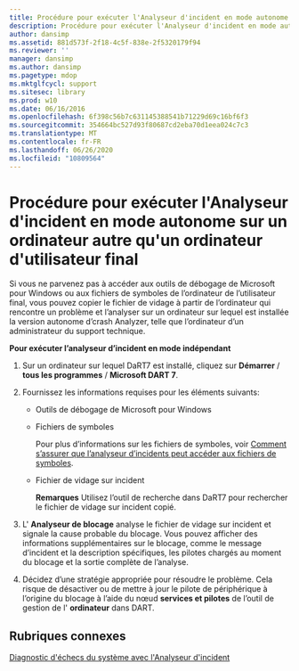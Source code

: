 ```yaml
---
title: Procédure pour exécuter l'Analyseur d'incident en mode autonome sur un ordinateur autre qu'un ordinateur d'utilisateur final
description: Procédure pour exécuter l'Analyseur d'incident en mode autonome sur un ordinateur autre qu'un ordinateur d'utilisateur final
author: dansimp
ms.assetid: 881d573f-2f18-4c5f-838e-2f5320179f94
ms.reviewer: ''
manager: dansimp
ms.author: dansimp
ms.pagetype: mdop
ms.mktglfcycl: support
ms.sitesec: library
ms.prod: w10
ms.date: 06/16/2016
ms.openlocfilehash: 6f398c56b7c631145388541b71229d69c16bf6f3
ms.sourcegitcommit: 354664bc527d93f80687cd2eba70d1eea024c7c3
ms.translationtype: MT
ms.contentlocale: fr-FR
ms.lasthandoff: 06/26/2020
ms.locfileid: "10809564"
---
```

# Procédure pour exécuter l'Analyseur d'incident en mode autonome sur un ordinateur autre qu'un ordinateur d'utilisateur final


Si vous ne parvenez pas à accéder aux outils de débogage de Microsoft pour Windows ou aux fichiers de symboles de l’ordinateur de l’utilisateur final, vous pouvez copier le fichier de vidage à partir de l’ordinateur qui rencontre un problème et l’analyser sur un ordinateur sur lequel est installée la version autonome d’crash Analyzer, telle que l’ordinateur d’un administrateur du support technique.

**Pour exécuter l’analyseur d’incident en mode indépendant**

1.  Sur un ordinateur sur lequel DaRT7 est installé, cliquez sur **Démarrer**  /  **tous les programmes**  /  **Microsoft DART 7**.

2.  Fournissez les informations requises pour les éléments suivants:

    -   Outils de débogage de Microsoft pour Windows

    -   Fichiers de symboles

        Pour plus d’informations sur les fichiers de symboles, voir [Comment s’assurer que l’analyseur d’incidents peut accéder aux fichiers de symboles](how-to-ensure-that-crash-analyzer-can-access-symbol-files-dart-7.md).

    -   Fichier de vidage sur incident

        **Remarques**  Utilisez l’outil de recherche dans DaRT7 pour rechercher le fichier de vidage sur incident copié.

         

3.  L' **Analyseur de blocage** analyse le fichier de vidage sur incident et signale la cause probable du blocage. Vous pouvez afficher des informations supplémentaires sur le blocage, comme le message d’incident et la description spécifiques, les pilotes chargés au moment du blocage et la sortie complète de l’analyse.

4.  Décidez d’une stratégie appropriée pour résoudre le problème. Cela risque de désactiver ou de mettre à jour le pilote de périphérique à l’origine du blocage à l’aide du nœud **services et pilotes** de l’outil de gestion de l' **ordinateur** dans DART.

## Rubriques connexes


[Diagnostic d'échecs du système avec l'Analyseur d'incident](diagnosing-system-failures-with-crash-analyzer--dart-7.md)

 

 





